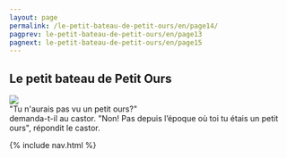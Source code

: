 ```yaml
---
layout: page
permalink: /le-petit-bateau-de-petit-ours/en/page14/
pagprev: le-petit-bateau-de-petit-ours/en/page13
pagnext: le-petit-bateau-de-petit-ours/en/page15
---
```


## Le petit bateau de Petit Ours

<img src="{{ site.baseurl }}/img/le-petit-bateau-de-petit-ours/page14.jpg"/>

<div class="childbook-text">
"Tu n'aurais pas vu un petit ours?"<br />
demanda-t-il au castor. "Non! Pas depuis l’époque où toi tu étais un petit ours", répondit le castor.
</div>

{% include nav.html %}
